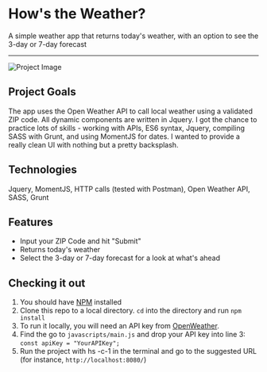 How's the Weather?
=========

A simple weather app that returns today's weather, with an option to see the 3-day or 7-day forecast

------
![Project Image](https://user-images.githubusercontent.com/25022285/30303057-fbde647a-972a-11e7-881a-e114259d29a2.png)

Project Goals
-----
The app uses the Open Weather API to call local weather using a validated ZIP code. All dynamic components are written in Jquery.
I got the chance to practice lots of skills - working with APIs, ES6 syntax, Jquery, compiling SASS with Grunt, and using MomentJS for dates. I wanted to provide a really clean UI with nothing but a pretty backsplash.

Technologies
------------
Jquery, MomentJS, HTTP calls (tested with Postman), Open Weather API, SASS, Grunt

Features
------------


 - Input your ZIP Code and hit "Submit"
 - Returns today's weather
 - Select the 3-day or 7-day forecast for a look at what's ahead

Checking it out
---------------------------------

 1. You should have [NPM](https://www.npmjs.com/) installed
 2. Clone this repo to a local directory. `cd` into the directory and run `npm install`
 3. To run it locally, you will need an API key from [OpenWeather](https://openweathermap.org/).
 4. Find the go to `javascripts/main.js` and drop your API key into line 3: `const apiKey = "YourAPIKey";`
 5. Run the project with hs -c-1 in the terminal and go to the suggested URL (for instance, `http://localhost:8080/`)
